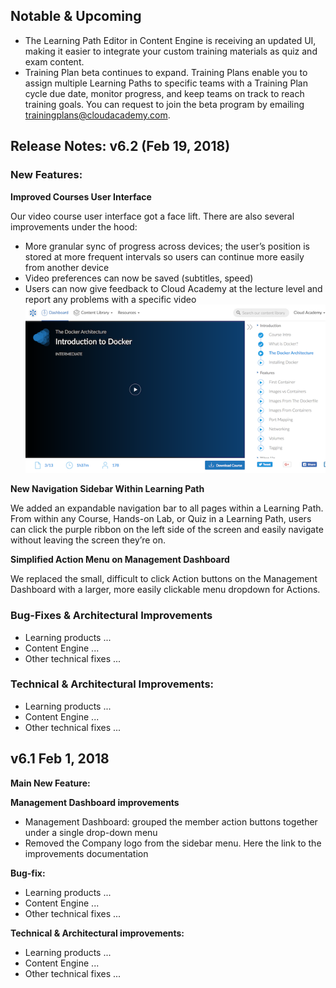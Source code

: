 [comment]: # (Changes that are planned)
## Notable & Upcoming

- The Learning Path Editor in Content Engine is receiving an updated UI, making it easier to integrate your custom training materials as quiz and exam content.
- Training Plan beta continues to expand. Training Plans enable you to assign multiple Learning Paths to specific teams with a Training Plan cycle due date, monitor progress, and keep teams on track to reach training goals. You can request to join the beta program by emailing trainingplans@cloudacademy.com.


[comment]: # (The changes for v6.2)
## Release Notes: v6.2 (Feb 19, 2018)

### New Features:

**Improved Courses User Interface**

Our video course user interface got a face lift. There are also several improvements under the hood:
- More granular sync of progress across devices; the user’s position is stored at more frequent intervals so users can continue more easily from another device
- Video preferences can now be saved (subtitles, speed)
- Users can now give feedback to Cloud Academy at the lecture level and report any problems with a specific video
![course](https://raw.githubusercontent.com/cloudacademy/changelog/master/docs/images/course.png "Courses")

**New Navigation Sidebar Within Learning Path**

We added an expandable navigation bar to all pages within a Learning Path. From within any Course, Hands-on Lab, or Quiz in a Learning Path, users can click the purple ribbon on the left side of the screen and easily navigate without leaving the screen they’re on.

**Simplified Action Menu on Management Dashboard**

We replaced the small, difficult to click Action buttons on the Management Dashboard with a larger, more easily clickable menu dropdown for Actions.


### Bug-Fixes & Architectural Improvements

- Learning products ...
- Content Engine ...
- Other technical fixes ...


### Technical & Architectural Improvements:

- Learning products ...
- Content Engine ...
- Other technical fixes ...


[comment]: # (The changes for v6.1)
## v6.1 Feb 1, 2018

**Main New Feature:**

**Management Dashboard improvements**

- Management Dashboard: grouped the member action buttons together under a single drop-down menu
- Removed the Company logo from the sidebar menu.
Here the link to the improvements documentation


**Bug-fix:**

- Learning products ...
- Content Engine ...
- Other technical fixes ...


**Technical & Architectural improvements:**

- Learning products ...
- Content Engine ...
- Other technical fixes ...



